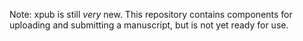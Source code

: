Note: xpub is still _very_ new. This repository contains components for uploading and submitting a manuscript, but is not yet ready for use.
